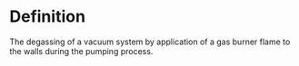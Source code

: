 # Definition

The degassing of a vacuum system by application of a gas burner flame to
the walls during the pumping process.

